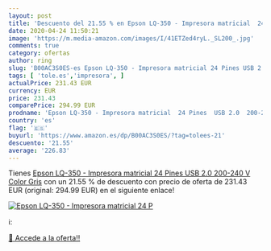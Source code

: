 ```yaml
---
layout: post
title: 'Descuento del 21.55 % en Epson LQ-350 - Impresora matricial  24 P'
date: 2020-04-24 11:50:21
image: 'https://m.media-amazon.com/images/I/41ETZed4ryL._SL200_.jpg'
comments: true
category: ofertas
author: ring
slug: 'B00AC3S0ES-es Epson LQ-350 - Impresora matricial 24 Pines USB 2.0...'
tags: [ 'tole.es','impresora', ]
actualPrice: 231.43 EUR
currency: EUR
price: 231.43
comparePrice: 294.99 EUR
prodname: 'Epson LQ-350 - Impresora matricial  24 Pines  USB 2.0  200-240 V   Color Gris'
country: 'es'
flag: '🇪🇸'
buyurl: 'https://www.amazon.es/dp/B00AC3S0ES/?tag=tolees-21'
descuento: '21.55'
average: '226.83'
---
```


Tienes [Epson LQ-350 - Impresora matricial  24 Pines  USB 2.0  200-240 V   Color Gris](https://www.amazon.es/dp/B00AC3S0ES/?tag=tolees-21) con un 21.55 % de descuento con precio de oferta de 231.43 EUR (original: 294.99 EUR) en el siguiente enlace!

[![Epson LQ-350 - Impresora matricial  24 P](https://m.media-amazon.com/images/I/41ETZed4ryL._SL200_.jpg)](https://www.amazon.es/dp/B00AC3S0ES/?tag=tolees-21)

ℹ️:


[🛒 Accede a la oferta!!](https://www.amazon.es/dp/B00AC3S0ES/?tag=tolees-21)
